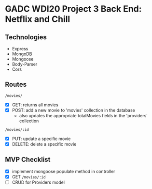 # GADC WDI20 Project 3 Back End: Netflix and Chill

## Technologies

- Express
- MongoDB
- Mongoose
- Body-Parser
- Cors

## Routes

`/movies/`

- [x] GET: returns all movies
- [x] POST: add a new movie to 'movies' collection in the database
  - also updates the appropriate totalMovies fields in the 'providers' collection

`/movies/:id`

- [x] PUT: update a specific movie
- [x] DELETE: delete a specific movie

## MVP Checklist

- [x] implement mongoose populate method in controller
- [x] GET `/movies/:id`
- [ ] CRUD for Providers model
